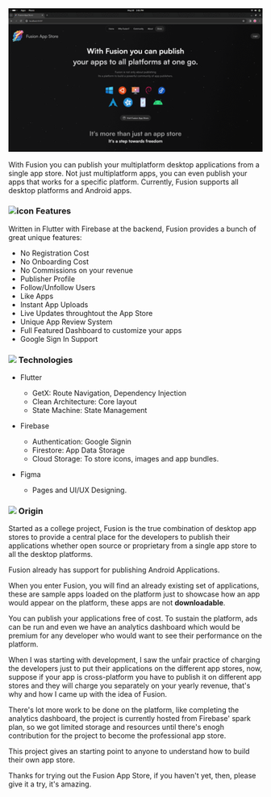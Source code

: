 <div align="center">
    <img src=".images/pages.gif"/>
</div>

With Fusion you can publish your multiplatform desktop applications from a single app store.
Not just multiplatform apps, you can even publish your apps that works for a specific platform. 
Currently, Fusion supports all desktop platforms and Android apps.

### ![icon](https://img.icons8.com/nolan/32/star.png) Features
Written in Flutter with Firebase at the backend, Fusion provides a bunch of great unique features:

- No Registration Cost
- No Onboarding Cost
- No Commissions on your revenue
- Publisher Profile
- Follow/Unfollow Users
- Like Apps
- Instant App Uploads
- Live Updates throughtout the App Store
- Unique App Review System
- Full Featured Dashboard to customize your apps
- Google Sign In Support

### ![](https://img.icons8.com/color/32/engineering.png) Technologies

- Flutter
    - GetX: Route Navigation, Dependency Injection
    - Clean Architecture: Core layout
    - State Machine: State Management

- Firebase
    - Authentication: Google Signin
    - Firestore: App Data Storage
    - Cloud Storage: To store icons, images and app bundles.

- Figma
    - Pages and UI/UX Designing.

### ![](https://img.icons8.com/fluency/32/homeland.png) Origin

Started as a college project, Fusion is the true combination of desktop app stores to provide a central place for the developers to publish their applications whether open source or proprietary from a single app store to all the desktop platforms.

Fusion already has support for publishing Android Applications.

When you enter Fusion, you will find an already existing set of applications, these are sample apps loaded on the platform just to showcase how an app would appear on the platform, these apps are not **downloadable**.

You can publish your applications free of cost.
To sustain the platform, ads can be run and even we have an analytics dashboard which would be premium for any developer who would want to see their performance on the platform.

When I was starting with development, I saw the unfair practice of charging the developers just to put their applications on the different app stores, now, suppose if your app is cross-platform you have to publish it on different app stores and they will charge you separately on your yearly revenue, that's why and how I came up with the idea of Fusion.

There's lot more work to be done on the platform, like completing the analytics dashboard,
the project is currently hosted from Firebase' spark plan, so we got limited storage and resources until there's enogh contribution for the project to become the professional app store.

This project gives an starting point to anyone to understand how to build their own app store.

Thanks for trying out the Fusion App Store, if you haven't yet, then, please give it a try, it's amazing.
